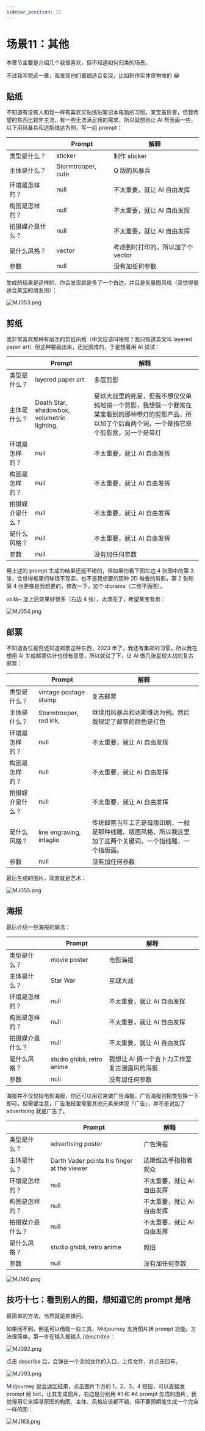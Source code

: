 ```yaml
---
sidebar_position: 12
---
```

# 场景11：其他

本章节主要是介绍几个我很喜欢，但不知道如何归类的场景。

不过我写完这一章，我发现他们都很适合变现，比如制作实体货物啥的 😂

## 贴纸

不知道有没有人和我一样有喜欢买贴纸贴笔记本电脑的习惯。某宝虽厉害，但我希望的东西比较非主流，有一些无法满足我的需求，所以就想到让 AI 帮我画一些，以下用风暴兵和达斯维达为例，写一组 prompt：

|          | **Prompt**         | **解释**               |
| -------- | ------------------ | -------------------- |
| 类型是什么？   | sticker            | 制作 sticker           |
| 主体是什么？   | Stormtrooper, cute | Q 版的风暴兵              |
| 环境是怎样的？  | null               | 不太重要，就让 AI 自由发挥      |
| 构图是怎样的？  | null               | 不太重要，就让 AI 自由发挥      |
| 拍摄媒介是什么？ | null               | 不太重要，就让 AI 自由发挥      |
| 是什么风格？   | vector             | 考虑到时打印的，所以加了个 vector |
| 参数       | null               | 没有加任何参数              |

生成的结果是这样的，你会发现就是多了一个白边，并且是矢量图风格（我觉得很适合某宝的朋友用）：

![MJ053.png](https://res.craft.do/user/full/d845172f-becd-4255-bf79-d722098b2d83/doc/15EA26B6-9B49-4076-B8D8-DFE53ABD52C8/30B1A9F2-76DD-4D6C-9331-0D1019E0DCDE_2/fQQfbEPe5CZA5WV5I6MkyeFFECM3V5SAnfuM19IDyaEz/MJ053.png)

## 剪纸

我非常喜欢那种有层次的剪纸风格（中文应该叫啥呢？我只知道英文叫 layered paper art）但这种要画出来，还挺困难的，于是想着用 AI 试试：

|          | **Prompt**                                  | **解释**                                                                      |
| -------- | ------------------------------------------- | --------------------------------------------------------------------------- |
| 类型是什么？   | layered paper art                           | 多层剪影                                                                        |
| 主体是什么？   | Death Star, shadowbox, volumetric lighting, | 星球大战里的死星，但我不想仅仅单纯地搞一个剪影，我想做一个我常在某宝看到的那种带灯的剪影产品，所以加了个后面两个词，一个是指它是个剪影盒，另一个是带灯 |
| 环境是怎样的？  | null                                        | 不太重要，就让 AI 自由发挥                                                             |
| 构图是怎样的？  | null                                        | 不太重要，就让 AI 自由发挥                                                             |
| 拍摄媒介是什么？ | null                                        | 不太重要，就让 AI 自由发挥                                                             |
| 是什么风格？   | null                                        | 不太重要，就让 AI 自由发挥                                                             |
| 参数       | null                                        | 没有加任何参数                                                                     |

用上述的 prompt 生成的结果还挺不错的，但如果你看下图左边 4 张图中的第 3 张，会觉得框里的球很不现实，也不是我想要的那种 2D 堆叠的剪影，第 2 张和第 4 张更像是我想要的，修改一下，加个 diorama（二维平面图）。

voilà~ 加上后效果好很多（右边 4 张），太漂亮了，希望某宝有卖：

![MJ054.png](https://res.craft.do/user/full/d845172f-becd-4255-bf79-d722098b2d83/doc/15EA26B6-9B49-4076-B8D8-DFE53ABD52C8/3B4F6B80-463B-4085-A745-72259C4A5A7A_2/CurTBA9GICmGj2QNn2KRs919J96VYafOSNyUUtwsubgz/MJ054.png)

## 邮票

不知道各位是否还知道邮票这种东西，2023 年了，我还有集邮的习惯，所以我在想用 AI 生成邮票估计也很有意思，所以就试了下，让 AI 做几张星球大战的复古邮票：

|          | **Prompt**               | **解释**                                                |
| -------- | ------------------------ | ----------------------------------------------------- |
| 类型是什么？   | vintage postage stamp    | 复古邮票                                                  |
| 主体是什么？   | Stormtrooper, red ink,   | 继续用风暴兵和达斯维达为例。然后我规定了邮票的颜色是红色                          |
| 环境是怎样的？  | null                     | 不太重要，就让 AI 自由发挥                                       |
| 构图是怎样的？  | null                     | 不太重要，就让 AI 自由发挥                                       |
| 拍摄媒介是什么？ | null                     | 不太重要，就让 AI 自由发挥                                       |
| 是什么风格？   | line engraving, intaglio | 传统邮票当年工艺是母版印刷，一般是那种线雕、版画风格，所以我这里加了这两个关键词，一个指线雕，一个指版画。 |
| 参数       | null                     | 没有加任何参数                                               |

最后生成的图片，简直就是艺术：

![MJ055.png](https://res.craft.do/user/full/d845172f-becd-4255-bf79-d722098b2d83/doc/15EA26B6-9B49-4076-B8D8-DFE53ABD52C8/92B9E182-EDC8-4560-9C8B-D15D4662D0A3_2/rFV6Aa396xv5mUR9hB8dCT85yjEVZvUZ52o8huicuh0z/MJ055.png)

## 海报

最后介绍一些海报的做法：

|          | **Prompt**                 | **解释**                   |
| -------- | -------------------------- | ------------------------ |
| 类型是什么？   | movie poster               | 电影海报                     |
| 主体是什么？   | Star War                   | 星球大战                     |
| 环境是怎样的？  | null                       | 不太重要，就让 AI 自由发挥          |
| 构图是怎样的？  | null                       | 不太重要，就让 AI 自由发挥          |
| 拍摄媒介是什么？ | null                       | 不太重要，就让 AI 自由发挥          |
| 是什么风格？   | studio ghibli, retro anime | 我想让 AI 搞一个吉卜力工作室复古漫画风的海报 |
| 参数       | null                       | 没有加任何参数                  |

海报并不仅仅指电影海报，你还可以用它来做广告海报。广告海报则把类型换一下即可。但需要注意，广告海报里需要其他元素来体现「广告」，并不是说加了 advertising 就是广告了。

|          | **Prompt**                                  | **解释**          |
| -------- | ------------------------------------------- | --------------- |
| 类型是什么？   | advertising poster                          | 广告海报            |
| 主体是什么？   | Darth Vader points his finger at the viewer | 达斯维达手指指着观众      |
| 环境是怎样的？  | null                                        | 不太重要，就让 AI 自由发挥 |
| 构图是怎样的？  | null                                        | 不太重要，就让 AI 自由发挥 |
| 拍摄媒介是什么？ | null                                        | 不太重要，就让 AI 自由发挥 |
| 是什么风格？   | studio ghibli, retro anime                  | 照旧              |
| 参数       | null                                        | 没有加任何参数         |

![MJ140.png](https://res.craft.do/user/full/d845172f-becd-4255-bf79-d722098b2d83/doc/15EA26B6-9B49-4076-B8D8-DFE53ABD52C8/60483EBF-3ED1-4CB9-872A-4A3B73AB62FA_2/TNdcqY1IyJJPl0MlByVWdRzbEufThwmemHdjytFRgOAz/MJ140.png)

## 技巧十七：看到别人的图，想知道它的 prompt 是啥

最简单的方法，当然就是直接问。

如果问不到，倒是可以借助一些工具，Midjourney 支持图片转 prompt 功能。方法很简单。第一步在输入框输入 /desctrible：

![MJ092.png](https://res.craft.do/user/full/d845172f-becd-4255-bf79-d722098b2d83/doc/15EA26B6-9B49-4076-B8D8-DFE53ABD52C8/1F561044-20D9-4FEB-BC08-B59BBFB872E1_2/Pu4U2CcTsM6jbPy40CPQxi6Cqm92cP9yvPqUDgJYtY4z/MJ092.png)

点击 describe 后，会弹出一个添加文件的入口，上传文件，并点击回车。

![MJ093.png](https://res.craft.do/user/full/d845172f-becd-4255-bf79-d722098b2d83/doc/15EA26B6-9B49-4076-B8D8-DFE53ABD52C8/0B2596AD-17E5-41D3-B34A-697FAF8DEEBD_2/vYKAgEFUwNbRALujXI1KsSUVVUJIFZUv6qxa6CRRC9kz/MJ093.png)

Midjourney 就会返回结果，点击图片下方的 1、2、3、4 按钮，可以直接发 prompt 给 bot，让其生成图片，右边是分别用 #1 和 #4 prompt 生成的图片，我觉得用它来探寻原图的构图、主体、风格应该都不错，但不要预期能生成一个完全一样的图：

![MJ163.png](https://res.craft.do/user/full/d845172f-becd-4255-bf79-d722098b2d83/doc/15EA26B6-9B49-4076-B8D8-DFE53ABD52C8/2FCC53CF-07B7-4251-B948-CCF8B63A0084_2/ROSf6SUiO3bhytuRc3Aeb8HcxYMqavypEXz9WMjIz5gz/MJ163.png)

